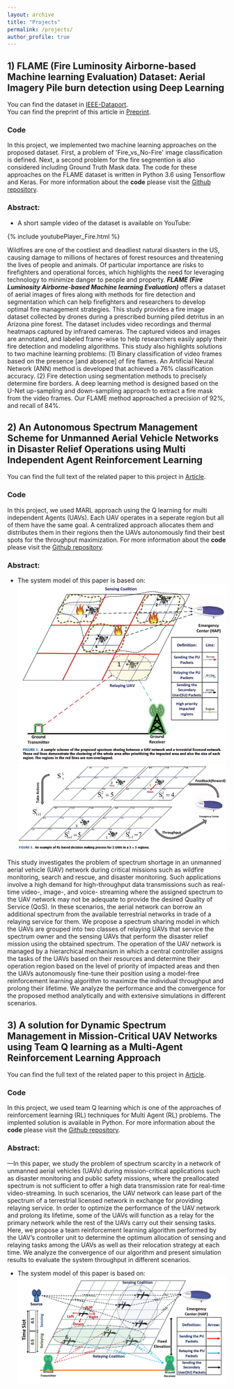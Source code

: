 ```yaml
---
layout: archive
title: "Projects"
permalink: /projects/
author_profile: true
---
```

## 1) FLAME (Fire Luminosity Airborne-based Machine learning Evaluation) Dataset: Aerial Imagery Pile burn detection using Deep Learning
You can find the dataset in [IEEE-Dataport](https://ieee-dataport.org/open-access/flame-dataset-aerial-imagery-pile-burn-detection-using-drones-uavs).<br/>
You can find the preprint of this article in [Preprint](https://arxiv.org/pdf/2012.14036.pdf).

### Code
In this project, we implemented two machine learning approaches on the proposed dataset. First, a problem of 'Fire_vs_No-Fire' image classification is defined. Next, a second problem for the fire segmention is also considered including Ground Truth Mask data. The code for these approaches on the FLAME dataset is written in Python 3.6 using Tensorflow and Keras.
For more information about the **code** please visit the [Github repository](https://github.com/AlirezaShamsoshoara/Fire-Detection-UAV-Aerial-Image-Classification-Segmentation-UnmannedAerialVehicle).

### Abstract:

* A short sample video of the dataset is available on YouTube:

{% include youtubePlayer_Fire.html %}


Wildfires are one of the costliest and deadliest natural disasters in the US, causing damage to millions of hectares of forest resources and threatening the lives of people and animals. Of particular importance are risks to firefighters and operational forces, which highlights the need for leveraging technology to minimize danger to people and property. ***FLAME (Fire Luminosity Airborne-based Machine learning Evaluation)*** offers a dataset of aerial images of fires along with methods for fire detection and segmentation which can help firefighters and researchers to develop optimal fire management strategies. This study provides a fire image dataset collected by drones during a prescribed burning piled detritus in an Arizona pine forest. The dataset includes video recordings and thermal heatmaps captured by infrared cameras. The captured videos and images are annotated, and labeled frame-wise to help researchers easily apply their fire detection and modeling algorithms. This study also highlights solutions to two machine learning problems: (1) Binary classification of video frames based on the presence [and absence] of fire flames. An Artificial Neural Network (ANN) method is developed that achieved a 76% classification accuracy. (2) Fire detection using segmentation methods to precisely determine fire borders. A deep learning method is designed based on the U-Net up-sampling and down-sampling approach to extract a fire mask from the video frames. Our FLAME method approached a precision of 92%, and recall of 84%.

## 2) An Autonomous Spectrum Management Scheme for Unmanned Aerial Vehicle Networks in Disaster Relief Operations using Multi Independent Agent Reinforcement Learning
You can find the full text of the related paper to this project in [Article](https://ieeexplore.ieee.org/abstract/document/9046033).
### Code
In this project, we used MARL approach using the Q learning for multi independent Agents (UAVs). Each UAV operates in a seperate region but all of them have the same goal. A centralized approach allocates them and distributes them in their regions then the UAVs autonomously find their best spots for the throughput maximization. For more information about the **code** please visit the [Github repository](https://github.com/AlirezaShamsoshoara/Multi-Independent-Agent-Reinforcement-Learning-UAV-Autonomous-Spectrum-QLearning).

### Abstract:

* The system model of this paper is based on:
![Alt text](/images/system_Hybrid.JPG)
![Alt text](/images/system_Hybrid2.JPG)

This study investigates the problem of spectrum shortage in an unmanned aerial vehicle (UAV) network during critical missions such as wildfire monitoring, search and rescue, and disaster monitoring. Such applications involve a high demand for high-throughput data transmissions such as real-time video-, image-, and voice- streaming where the assigned spectrum to the UAV network may not be adequate to provide the desired Quality of Service (QoS). In these scenarios, the aerial network can borrow an additional spectrum from the available terrestrial networks in trade of a relaying service for them. We propose a spectrum sharing model in which the UAVs are grouped into two classes of relaying UAVs that service the spectrum owner and the sensing UAVs that perform the disaster relief mission using the obtained spectrum. The operation of the UAV network is managed by a hierarchical mechanism in which a central controller assigns the tasks of the UAVs based on their resources and determine their operation region based on the level of priority of impacted areas and then the UAVs autonomously fine-tune their position using a model-free reinforcement learning algorithm to maximize the individual throughput and prolong their lifetime. We analyze the performance and the convergence for the proposed method analytically and with extensive simulations in different scenarios.

## 3) A solution for Dynamic Spectrum Management in Mission-Critical UAV Networks using Team Q learning as a Multi-Agent Reinforcement Learning Approach
You can find the full text of the related paper to this project in [Article](https://ieeexplore.ieee.org/abstract/document/8824917).

### Code
In this project, we used team Q learning which is one of the approaches of reinforcement learning (RL) techniques for Multi Agent (RL) problems. The implented solution is available in Python. For more information about the **code** please visit the [Github repository](https://github.com/AlirezaShamsoshoara/Reinforcement_Learning_Team_Q_learnig_MARL_Multi_Agent_UAV_Spectrum_task).

### Abstract:
—In this paper, we study the problem of spectrum scarcity in a network of unmanned aerial vehicles (UAVs) during mission-critical applications such as disaster monitoring and public safety missions, where the preallocated spectrum is not sufficient to offer a high data transmission rate for real-time video-streaming. In such scenarios, the UAV network can lease part of the spectrum of a terrestrial licensed network in exchange for providing relaying service. In order to optimize the performance of the UAV network and prolong its lifetime, some of the UAVs will function as a relay for the primary network while the rest of the UAVs carry out their sensing tasks. Here, we propose a team reinforcement learning algorithm performed by the UAV’s controller unit to determine the optimum allocation of sensing and relaying tasks among the UAVs as well as their relocation strategy at each time. We analyze the convergence of our algorithm and present simulation results to evaluate the system throughput in different scenarios.

* The system model of this paper is based on:
![Alt text](/images/system_solution_teamqlearning.JPG)

